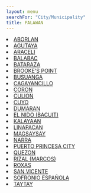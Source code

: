 ```yaml
---
layout: menu
searchFor: "City/Municipality"
title: PALAWAN
---
```

<li><a class="oID" href="{{site.url}}/citymuni/5301.html" value="PALAWAN, ABORLAN" rel="external">ABORLAN</a></li><li><a class="oID" href="{{site.url}}/citymuni/5302.html" value="PALAWAN, AGUTAYA" rel="external">AGUTAYA</a></li><li><a class="oID" href="{{site.url}}/citymuni/5303.html" value="PALAWAN, ARACELI" rel="external">ARACELI</a></li><li><a class="oID" href="{{site.url}}/citymuni/5304.html" value="PALAWAN, BALABAC" rel="external">BALABAC</a></li><li><a class="oID" href="{{site.url}}/citymuni/5305.html" value="PALAWAN, BATARAZA" rel="external">BATARAZA</a></li><li><a class="oID" href="{{site.url}}/citymuni/5306.html" value="PALAWAN, BROOKE'S POINT" rel="external">BROOKE'S POINT</a></li><li><a class="oID" href="{{site.url}}/citymuni/5307.html" value="PALAWAN, BUSUANGA" rel="external">BUSUANGA</a></li><li><a class="oID" href="{{site.url}}/citymuni/5308.html" value="PALAWAN, CAGAYANCILLO" rel="external">CAGAYANCILLO</a></li><li><a class="oID" href="{{site.url}}/citymuni/5309.html" value="PALAWAN, CORON" rel="external">CORON</a></li><li><a class="oID" href="{{site.url}}/citymuni/5322.html" value="PALAWAN, CULION" rel="external">CULION</a></li><li><a class="oID" href="{{site.url}}/citymuni/5310.html" value="PALAWAN, CUYO" rel="external">CUYO</a></li><li><a class="oID" href="{{site.url}}/citymuni/5311.html" value="PALAWAN, DUMARAN" rel="external">DUMARAN</a></li><li><a class="oID" href="{{site.url}}/citymuni/5312.html" value="PALAWAN, EL NIDO (BACUIT)" rel="external">EL NIDO (BACUIT)</a></li><li><a class="oID" href="{{site.url}}/citymuni/5321.html" value="PALAWAN, KALAYAAN" rel="external">KALAYAAN</a></li><li><a class="oID" href="{{site.url}}/citymuni/5313.html" value="PALAWAN, LINAPACAN" rel="external">LINAPACAN</a></li><li><a class="oID" href="{{site.url}}/citymuni/5314.html" value="PALAWAN, MAGSAYSAY" rel="external">MAGSAYSAY</a></li><li><a class="oID" href="{{site.url}}/citymuni/5315.html" value="PALAWAN, NARRA" rel="external">NARRA</a></li><li><a class="oID" href="{{site.url}}/citymuni/5316.html" value="PALAWAN, PUERTO PRINCESA CITY" rel="external">PUERTO PRINCESA CITY</a></li><li><a class="oID" href="{{site.url}}/citymuni/5317.html" value="PALAWAN, QUEZON" rel="external">QUEZON</a></li><li><a class="oID" href="{{site.url}}/citymuni/5323.html" value="PALAWAN, RIZAL (MARCOS)" rel="external">RIZAL (MARCOS)</a></li><li><a class="oID" href="{{site.url}}/citymuni/5318.html" value="PALAWAN, ROXAS" rel="external">ROXAS</a></li><li><a class="oID" href="{{site.url}}/citymuni/5319.html" value="PALAWAN, SAN VICENTE" rel="external">SAN VICENTE</a></li><li><a class="oID" href="{{site.url}}/citymuni/5324.html" value="PALAWAN, SOFRONIO ESPA&Ntilde;OLA" rel="external">SOFRONIO ESPA&Ntilde;OLA</a></li><li><a class="oID" href="{{site.url}}/citymuni/5320.html" value="PALAWAN, TAYTAY" rel="external">TAYTAY</a></li>